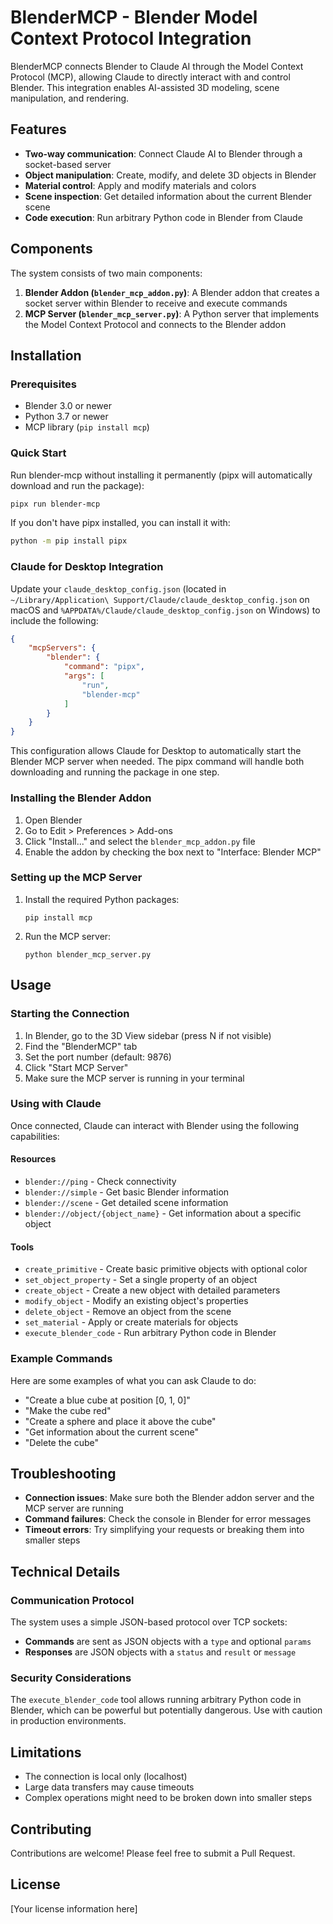 # BlenderMCP - Blender Model Context Protocol Integration

BlenderMCP connects Blender to Claude AI through the Model Context Protocol (MCP), allowing Claude to directly interact with and control Blender. This integration enables AI-assisted 3D modeling, scene manipulation, and rendering.

## Features

- **Two-way communication**: Connect Claude AI to Blender through a socket-based server
- **Object manipulation**: Create, modify, and delete 3D objects in Blender
- **Material control**: Apply and modify materials and colors
- **Scene inspection**: Get detailed information about the current Blender scene
- **Code execution**: Run arbitrary Python code in Blender from Claude

## Components

The system consists of two main components:

1. **Blender Addon (`blender_mcp_addon.py`)**: A Blender addon that creates a socket server within Blender to receive and execute commands
2. **MCP Server (`blender_mcp_server.py`)**: A Python server that implements the Model Context Protocol and connects to the Blender addon

## Installation

### Prerequisites

- Blender 3.0 or newer
- Python 3.7 or newer
- MCP library (`pip install mcp`)

### Quick Start

Run blender-mcp without installing it permanently (pipx will automatically download and run the package):

```bash
pipx run blender-mcp
```

If you don't have pipx installed, you can install it with:

```bash
python -m pip install pipx
```

### Claude for Desktop Integration

Update your `claude_desktop_config.json` (located in `~/Library/Application\ Support/Claude/claude_desktop_config.json` on macOS and `%APPDATA%/Claude/claude_desktop_config.json` on Windows) to include the following:

```json
{
    "mcpServers": {
        "blender": {
            "command": "pipx",
            "args": [
                "run",
                "blender-mcp"
            ]
        }
    }
}
```

This configuration allows Claude for Desktop to automatically start the Blender MCP server when needed. The pipx command will handle both downloading and running the package in one step.

### Installing the Blender Addon

1. Open Blender
2. Go to Edit > Preferences > Add-ons
3. Click "Install..." and select the `blender_mcp_addon.py` file
4. Enable the addon by checking the box next to "Interface: Blender MCP"

### Setting up the MCP Server

1. Install the required Python packages:
   ```
   pip install mcp
   ```
2. Run the MCP server:
   ```
   python blender_mcp_server.py
   ```

## Usage

### Starting the Connection

1. In Blender, go to the 3D View sidebar (press N if not visible)
2. Find the "BlenderMCP" tab
3. Set the port number (default: 9876)
4. Click "Start MCP Server"
5. Make sure the MCP server is running in your terminal

### Using with Claude

Once connected, Claude can interact with Blender using the following capabilities:

#### Resources

- `blender://ping` - Check connectivity
- `blender://simple` - Get basic Blender information
- `blender://scene` - Get detailed scene information
- `blender://object/{object_name}` - Get information about a specific object

#### Tools

- `create_primitive` - Create basic primitive objects with optional color
- `set_object_property` - Set a single property of an object
- `create_object` - Create a new object with detailed parameters
- `modify_object` - Modify an existing object's properties
- `delete_object` - Remove an object from the scene
- `set_material` - Apply or create materials for objects
- `execute_blender_code` - Run arbitrary Python code in Blender

### Example Commands

Here are some examples of what you can ask Claude to do:

- "Create a blue cube at position [0, 1, 0]"
- "Make the cube red"
- "Create a sphere and place it above the cube"
- "Get information about the current scene"
- "Delete the cube"

## Troubleshooting

- **Connection issues**: Make sure both the Blender addon server and the MCP server are running
- **Command failures**: Check the console in Blender for error messages
- **Timeout errors**: Try simplifying your requests or breaking them into smaller steps

## Technical Details

### Communication Protocol

The system uses a simple JSON-based protocol over TCP sockets:

- **Commands** are sent as JSON objects with a `type` and optional `params`
- **Responses** are JSON objects with a `status` and `result` or `message`

### Security Considerations

The `execute_blender_code` tool allows running arbitrary Python code in Blender, which can be powerful but potentially dangerous. Use with caution in production environments.

## Limitations

- The connection is local only (localhost)
- Large data transfers may cause timeouts
- Complex operations might need to be broken down into smaller steps

## Contributing

Contributions are welcome! Please feel free to submit a Pull Request.

## License

[Your license information here]
